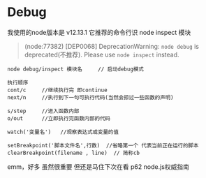 # Debug

我使用的node版本是 v12.13.1 它推荐的命令行识 node inspect 模块
> (node:77382) [DEP0068] DeprecationWarning: `node debug` is deprecated(不推荐). Please use `node inspect` instead.

```
node debug/inspect 模块名     // 启动debug模式

执行顺序
cont/c     //继续执行完 即continue
next/n     //执行到下一句可执行代码(当然会掠过一些函数的声明)

s/step     //进入函数内部
o/out      //立即执行完函数内部的代码

watch('变量名')   //观察表达式或变量的值

setBreakpoint('脚本文件名',行数)  //省略第一个 代表当前正在运行的脚本
clearBreakpoint(filename , line)  // 简称cb

```

emm，好多 虽然很重要 但还是马住下次在看 p62 node.js权威指南